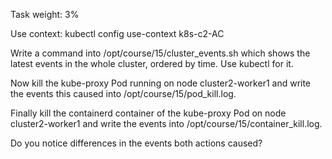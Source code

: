 Task weight: 3%



Use context: kubectl config use-context k8s-c2-AC



Write a command into /opt/course/15/cluster_events.sh which shows the latest events in the whole cluster, ordered by time. Use kubectl for it.

Now kill the kube-proxy Pod running on node cluster2-worker1 and write the events this caused into /opt/course/15/pod_kill.log.

Finally kill the containerd container of the kube-proxy Pod on node cluster2-worker1 and write the events into /opt/course/15/container_kill.log.

Do you notice differences in the events both actions caused?
